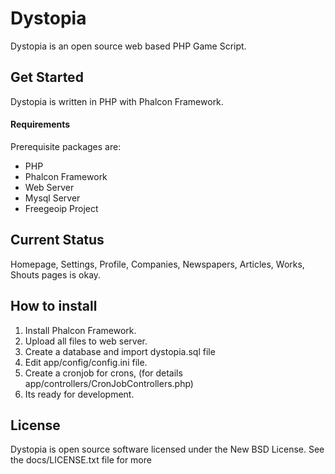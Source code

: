 Dystopia
=================

Dystopia is an open source web based PHP Game Script.

Get Started
-----------

Dystopia is written in PHP with Phalcon Framework.


#### Requirements
Prerequisite packages are:

* PHP
* Phalcon Framework
* Web Server
* Mysql Server
* Freegeoip Project

Current Status
--------------------
Homepage, Settings, Profile, Companies, Newspapers, Articles, Works, Shouts pages is okay.

How to install
-----------
1) Install Phalcon Framework.
2) Upload all files to web server.
3) Create a database and import dystopia.sql file
4) Edit app/config/config.ini file.
5) Create a cronjob for crons, (for details app/controllers/CronJobControllers.php)
6) Its ready for development.

License
-------
Dystopia is open source software licensed under the New BSD License. See the docs/LICENSE.txt file for more
